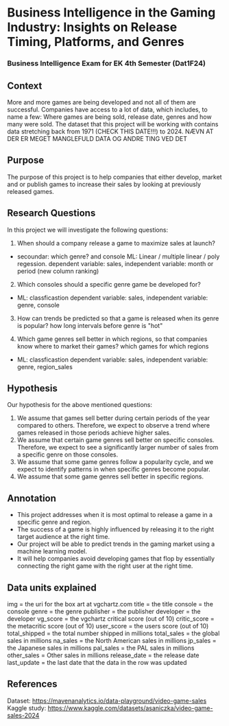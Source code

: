 # Business Intelligence in the Gaming Industry: Insights on Release Timing, Platforms, and Genres
### Business Intelligence Exam for EK 4th Semester (Dat1F24)

## Context
More and more games are being developed and not all of them are successful. Companies have access to a lot of data, which includes, to name a few: Where games are being sold, release date, genres and how many were sold. The dataset that this project will be working with contains data stretching back from 1971 (CHECK THIS DATE!!!) to 2024. NÆVN AT DER ER MEGET MANGLEFULD DATA OG ANDRE TING VED DET

## Purpose
The purpose of this project is to help companies that either develop, market and or publish games to increase their sales by looking at previously released games.

## Research Questions
In this project we will investigate the following questions:

1) When should a company release a game to maximize sales at launch?
- secoundar: which genre? and console ML: Linear / multiple linear / poly regession. dependent variable: sales, independent variable: month or period (new column ranking)

2) Which consoles should a specific genre game be developed for?
- ML: classficastion dependent variable: sales, independent variable: genre, console

3) How can trends be predicted so that a game is released when its genre is popular? how long intervals before genre is "hot"

4) Which game genres sell better in which regions, so that companies know where to market their games? which games for which regions
- ML: classficastion dependent variable: sales, independent variable: genre, region_sales

## Hypothesis
Our hypothesis for the above mentioned questions:

1) We assume that games sell better during certain periods of the year compared to others. Therefore, we expect to observe a trend where games released in those periods achieve higher sales.
2) We assume that certain game genres sell better on specific consoles. Therefore, we expect to see a significantly larger number of sales from a specific genre on those consoles.
3) We assume that some game genres follow a popularity cycle, and we expect to identify patterns in when specific genres become popular.
4) We assume that some game genres sell better in specific regions.

## Annotation
- This project addresses when it is most optimal to release a game in a specific genre and region.
- The success of a game is highly influenced by releasing it to the right target audience at the right time.
- Our project will be able to predict trends in the gaming market using a machine learning model.
- It will help companies avoid developing games that flop by essentially connecting the right game with the right user at the right time.

## Data units explained
img = the uri for the box art at vgchartz.com
title = the title
console = the console
genre = the genre
publisher = the publisher
developer = the developer
vg_score = the vgchartz critical score (out of 10)
critic_score = the metacritic score (out of 10)
user_score = the users score (out of 10)
total_shipped = the total number shipped in millions
total_sales = the global sales in millions
na_sales = the North American sales in millions
jp_sales = the Japanese sales in millions
pal_sales = the PAL sales in millions
other_sales = Other sales in millions
release_date = the release date
last_update = the last date that the data in the row was updated


## References
Dataset: https://mavenanalytics.io/data-playground/video-game-sales
Kaggle study: https://www.kaggle.com/datasets/asaniczka/video-game-sales-2024